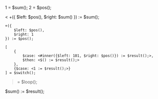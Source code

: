 1 = $sum();
2 = $pos();

<
    +({
        $left: $pos(),
        $right: $sum()
    }) := $sum();

    +({
        $left: $pos(),
        $right: 1
    }) := $pos();

    [
        {
            $case: <#inner({$left: 101, $right: $pos()}) := $result();>,
            $then: <$() := $result();>
        },
        {$case: <1 := $result();>}
    ] = $switch();
> = $loop();

$sum() := $result();
